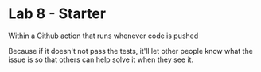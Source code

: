 # Lab 8 - Starter

Within a Github action that runs whenever code is pushed 

Because if it doesn't not pass the tests, it'll let other people know what the issue is so that others can help solve it when they see it.